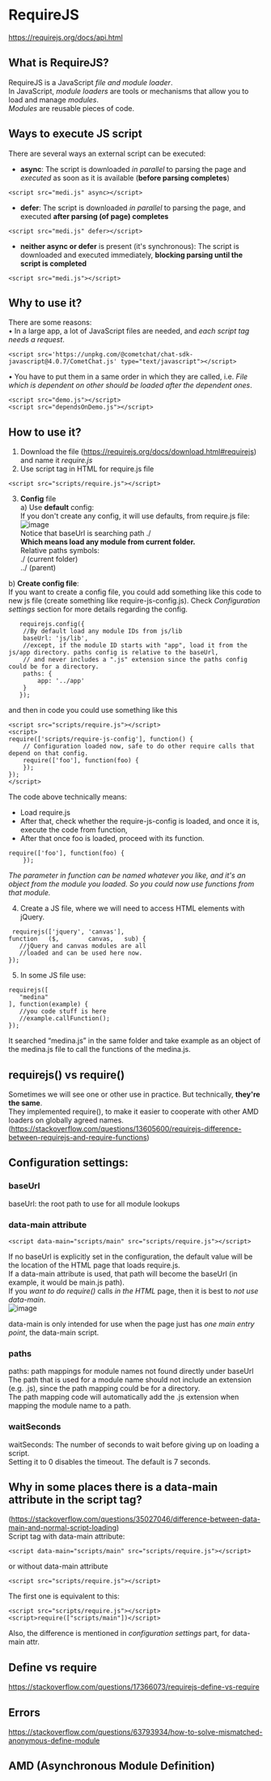 # RequireJS
https://requirejs.org/docs/api.html  

## What is RequireJS?
RequireJS is a JavaScript *file and module loader*.  
In JavaScript, *module loaders* are tools or mechanisms that allow you to load and manage *modules*.  
*Modules* are reusable pieces of code.

## Ways to execute JS script
There are several ways an external script can be executed:  
- **async**: The script is downloaded *in parallel* to parsing the page and *executed* as soon as it is available (**before parsing completes**)  
```
<script src="medi.js" async></script>
```  
- **defer**: The script is downloaded *in parallel* to parsing the page, and executed **after parsing (of page) completes**   
```
<script src="medi.js" defer></script>
```  
- **neither async or defer** is present (it's synchronous): The script is downloaded and executed immediately, **blocking parsing until the script is completed**    
```
<script src="medi.js"></script>
```  

## Why to use it?
There are some reasons:  
 • In a large app, a lot of JavaScript files are needed, and *each script tag needs a request*.  
 ```
 <script src='https://unpkg.com/@cometchat/chat-sdk-javascript@4.0.7/CometChat.js' type="text/javascript"></script>
```  
 • You have to put them in a same order in which they are called, i.e. *File which is dependent on other should be loaded after the dependent ones*.  
```
<script src="demo.js"></script>
<script src="dependsOnDemo.js"></script>
``` 
## How to use it?
1. Download the file (https://requirejs.org/docs/download.html#requirejs) and name it *require.js*  
2. Use script tag in HTML for require.js file
 ```
 <script src="scripts/require.js"></script>
```
3. **Config** file  
a) Use **default** config:    
If you don't create any config, it will use defaults, from require.js file:  
![image](https://github.com/user-attachments/assets/9b0a0943-019c-45d4-9ad3-930ee3785e10)  
Notice that baseUrl is searching path ./  
**Which means load any module from current folder.**  
Relative paths symbols:  
./ (current folder)  
../ (parent)

b) **Create config file**:  
If you want to create a config file, you could add something like this code to new js file (create something like require-js-config.js). Check *Configuration settings* section for more details regarding the config.  
```
   requirejs.config({
    //By default load any module IDs from js/lib
    baseUrl: 'js/lib',
    //except, if the module ID starts with "app", load it from the js/app directory. paths config is relative to the baseUrl,
    // and never includes a ".js" extension since the paths config could be for a directory.
    paths: {
        app: '../app'
    }
   });  
```
and then in code you could use something like this  
```
<script src="scripts/require.js"></script>
<script>
require(['scripts/require-js-config'], function() {
    // Configuration loaded now, safe to do other require calls that depend on that config.
    require(['foo'], function(foo) {
    });
});
</script>
```
The code above technically means:
- Load require.js  
- After that, check whether the require-js-config is loaded, and once it is, execute the code from function,
- After that once foo is loaded, proceed with its function.  
```
require(['foo'], function(foo) {
    });
```
*The parameter in function can be named whatever you like, and it's an object from the module you loaded. So you could now use functions from that module.*

4. Create a JS file, where we will need to access HTML elements with jQuery.
 ```
  requirejs(['jquery', 'canvas'],
function   ($,        canvas,   sub) {
    //jQuery and canvas modules are all
    //loaded and can be used here now.
});
```
5. In some JS file use:
```
requirejs([
   "medina"
], function(example) {
   //you code stuff is here
   //example.callFunction();
});
```
It searched “medina.js” in the same folder and take example as an object of the medina.js file to call the functions of the medina.js.

## requirejs() vs require()
Sometimes we will see one or other use in practice. But technically, **they're the same**.  
They implemented require(), to make it easier to cooperate with other AMD loaders on globally agreed names.  
(https://stackoverflow.com/questions/13605600/requirejs-difference-between-requirejs-and-require-functions)
## Configuration settings: 
### baseUrl
baseUrl: the root path to use for all module lookups

### data-main attribute
```
<script data-main="scripts/main" src="scripts/require.js"></script>
```
If no baseUrl is explicitly set in the configuration, the default value will be the location of the HTML page that loads require.js.   
If a data-main attribute is used, that path will become the baseUrl (in example, it would be main.js path).  
If you *want to do require()* calls *in the HTML* page, then it is best to *not use data-main*.  
![image](https://github.com/user-attachments/assets/6eec26e2-139e-44e8-a314-81af6600cbe8)  

data-main is only intended for use when the page just has *one main entry point*, the data-main script. 

### paths
paths: path mappings for module names not found directly under baseUrl  
The path that is used for a module name should not include an extension (e.g. .js), since the path mapping could be for a directory.  
The path mapping code will automatically add the .js extension when mapping the module name to a path. 

### waitSeconds
waitSeconds: The number of seconds to wait before giving up on loading a script.  
Setting it to 0 disables the timeout. The default is 7 seconds.

## Why in some places there is a data-main attribute in the script tag?
(https://stackoverflow.com/questions/35027046/difference-between-data-main-and-normal-script-loading)  
Script tag with data-main attribute:
```
<script data-main="scripts/main" src="scripts/require.js"></script>
```
or without data-main attribute
```
<script src="scripts/require.js"></script>
```
The first one is equivalent to this:
```
<script src="scripts/require.js"></script>
<script>require(["scripts/main"])</script>
```
Also, the difference is mentioned in *configuration settings* part, for data-main attr.
## Define vs require
https://stackoverflow.com/questions/17366073/requirejs-define-vs-require

## Errors 
https://stackoverflow.com/questions/63793934/how-to-solve-mismatched-anonymous-define-module

## AMD (Asynchronous Module Definition)


